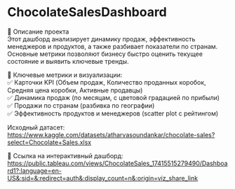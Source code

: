 # ChocolateSalesDashboard
📌 Описание проекта <br>
Этот дашборд анализирует динамику продаж, эффективность менеджеров и продуктов, а также разбивает показатели по странам. Основные метрики позволяют бизнесу быстро оценить текущее состояние и выявить ключевые тренды.

🎯 Ключевые метрики и визуализации: <br>
✅ Карточки KPI (Объем продаж, Количество проданных коробок, Средняя цена коробки, Активные продавцы) <br>
✅ Динамика продаж (по месяцам, с цветовой градацией по прибыли) <br>
✅ Продажи по странам (разбивка по географии) <br>
✅ Эффективность продуктов и менеджеров (scatter plot с рейтингом) <br>

Исходный датасет: <br>
https://www.kaggle.com/datasets/atharvasoundankar/chocolate-sales?select=Chocolate+Sales.xlsx

🔗 Ссылка на интерактивный дашборд: <br>
https://public.tableau.com/views/ChocolateSales_17415515279490/Dashboard1?:language=en-US&:sid=&:redirect=auth&:display_count=n&:origin=viz_share_link
